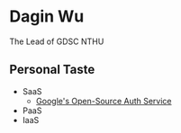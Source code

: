 # Dagin Wu

The Lead of GDSC NTHU 

## Personal Taste
- SaaS
  - [Google's Open-Source Auth Service](https://www.ory.sh/keto/)
- PaaS
- IaaS

